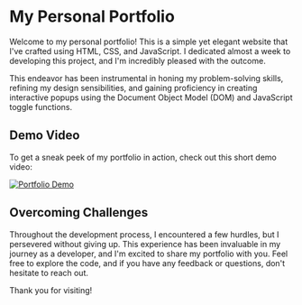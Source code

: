 # My Personal Portfolio

Welcome to my personal portfolio! This is a simple yet elegant website that I've crafted using HTML, CSS, and JavaScript. I dedicated almost a week to developing this project, and I'm incredibly pleased with the outcome. 

This endeavor has been instrumental in honing my problem-solving skills, refining my design sensibilities, and gaining proficiency in creating interactive popups using the Document Object Model (DOM) and JavaScript toggle functions.

## Demo Video

To get a sneak peek of my portfolio in action, check out this short demo video:

[![Portfolio Demo](https://cdn.discordapp.com/attachments/1107675935882358875/1149549529801175130/personal_portofolio.png)](https://www.youtube.com/watch?v=TsW9NgqxPp8&ab_channel=willCodes)

## Overcoming Challenges

Throughout the development process, I encountered a few hurdles, but I persevered without giving up. This experience has been invaluable in my journey as a developer, and I'm excited to share my portfolio with you. Feel free to explore the code, and if you have any feedback or questions, don't hesitate to reach out.

Thank you for visiting!
